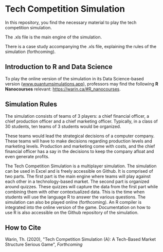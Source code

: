 # Tech Competition Simulation

In this repository, you find the necessary material to play the tech competition simulation.

The .xls file is the main engine of the simulation.

There is a case study accompanying the .xls file, explaining the rules of the simulation (forthcoming).

## Introduction to R and Data Science

To play the online version of the simulation in its Data Science-based version (www.quantumsimulations.app), professors may find the following **R Nanocourses** relevant: <https://warin.ca/#R_nanocourses>.

## Simulation Rules

The simulation consists of teams of 3 players: a chief financial officer, a chief production officer and a chief marketing officer. Typically, in a class of 30 students, ten teams of 3 students would be organized.

These teams would lead the strategical decisions of a computer company. These teams will have to make decisions regarding production levels and marketing levels. Production and marketing come with costs, and the chief financial officer has a say in the decisions to keep the company afloat and even generate profits.

The Tech Competition Simulation is a multiplayer simulation. The simulation can be used in Excel and is freely accessible on Github. It is comprised of two parts. The first part is the main engine where teams will play against each other in a technology-based market. The second part is organized around quizzes. These quizzes will capture the data from the first part while combining them with other contextualized data. This is the time when students will use the language R to answer the various questions. The simulation can also be played online (forthcoming). An R compiler is integrated into the online version of the game. Documentation on how to use R is also accessible on the Github repository of the simulation.

## How to Cite

Warin, Th. (2020), "Tech Competition Simulation (A): A Tech-Based Market Structure Serious Game", *Forthcoming*

